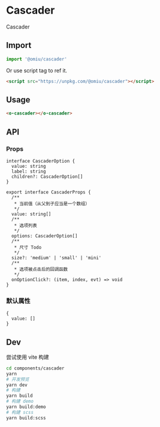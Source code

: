 # Cascader

Cascader

## Import

```js
import '@omiu/cascader'
```

Or use script tag to ref it.

```html
<script src="https://unpkg.com/@omiu/cascader"></script>
```

## Usage

```html
<o-cascader></o-cascader>
```

## API

### Props

```tsx
interface CascaderOption {
  value: string
  label: string
  children?: CascaderOption[]
}

export interface CascaderProps {
  /**
   * 当前值（从父到子应当是一个数组）
   */
  value: string[]
  /**
   * 选项列表
   */
  options: CascaderOption[]
  /**
   * 尺寸 Todo
   */
  size?: 'medium' | 'small' | 'mini'
  /**
   * 选项被点击后的回调函数
   */
  onOptionClick?: (item, index, evt) => void
}
```

### 默认属性

```tsx
{
  value: []
}
```

## Dev

尝试使用 vite 构建

```bash
cd components/cascader
yarn
# 开发预览
yarn dev
# 构建
yarn build
# 构建 demo
yarn build:demo
# 构建 scss
yarn build:scss
```
